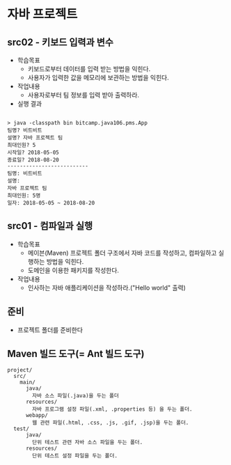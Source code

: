 # 자바 프로젝트

## src02 - 키보드 입력과 변수
- 학습목표
  - 키보드로부터 데이터를 입력 받는 방법을 익힌다.
  - 사용자가 입력한 값을 메모리에 보관하는 방법을 익힌다.
- 작업내용
  - 사용자로부터 팀 정보를 입력 받아 출력하라.
- 실행 결과
```

> java -classpath bin bitcamp.java106.pms.App
팀명? 비트비트
설명? 자바 프로젝트 팀
최대인원? 5
시작일? 2018-05-05
종료일? 2018-08-20
--------------------------
팀명: 비트비트
설명: 
자바 프로젝트 팀
최대인원: 5명
일자: 2018-05-05 ~ 2018-08-20
```

## src01 - 컴파일과 실행
- 학습목표
  - 메이븐(Maven) 프로젝트 폴더 구조에서 자바 코드를 작성하고, 컴파일하고 
  실행하는 방법을 익힌다.
  - 도메인을 이용한 패키지를 작성한다.
- 작업내용
  - 인사하는 자바 애플리케이션을 작성하라.("Hello world" 출력)



## 준비
- 프로젝트 폴더를 준비한다

## Maven 빌드 도구(= Ant 빌드 도구)
```
project/
  src/
    main/
      java/
        자바 소스 파일(.java)을 두는 폴더
      resources/
        자바 프로그램 설정 파일(.xml, .properties 등) 을 두는 폴더.
      webapp/
        웹 관련 파일(.html, .css, .js, .gif, .jsp)을 두는 폴더.
  test/
      java/
        단위 테스트 관련 자바 소스 파일을 두는 폴더.
      resources/
        단위 테스트 설정 파일을 두는 폴더.

```

